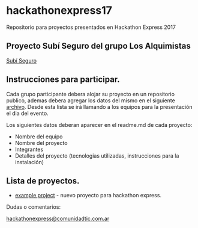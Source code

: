 # hackathonexpress17
Repositorio para proyectos presentados en Hackathon Express 2017

## Proyecto Subí Seguro del grupo Los Alquimistas
[Subí Seguro](https://github.com/lopezezequiel/hackathon2017)

## Instrucciones para participar.

Cada grupo participante debera alojar su proyecto en un repositorio publico, ademas debera agregar los datos del mismo en el siguiente [archivo](https://docs.google.com/document/d/19w76cX7AxDwgOltevUTXUabFI0fpsA28oirUXool0FQ/edit). Desde esta lista se irá llamando a los equipos para la presentación el dia del evento.

Los siguientes datos deberan aparecer en el readme.md de cada proyecto:

* Nombre del equipo
* Nombre del proyecto
* Integrantes
* Detalles del proyecto (tecnologias utilizadas, instrucciones para la instalación)

## Lista de proyectos.

* [example project](https://github.com/url/al/proyecto) - nuevo proyecto para hackathon express.



Dudas o comentarios:

hackathonexpress@comunidadtic.com.ar
